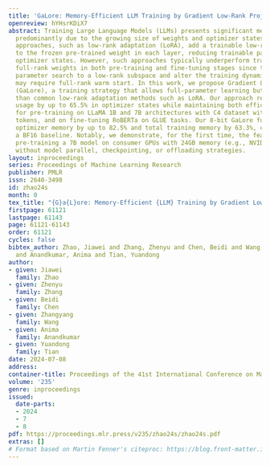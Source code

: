 ```yaml
---
title: 'GaLore: Memory-Efficient LLM Training by Gradient Low-Rank Projection'
openreview: hYHsrKDiX7
abstract: Training Large Language Models (LLMs) presents significant memory challenges,
  predominantly due to the growing size of weights and optimizer states. Common memory-reduction
  approaches, such as low-rank adaptation (LoRA), add a trainable low-rank matrix
  to the frozen pre-trained weight in each layer, reducing trainable parameters and
  optimizer states. However, such approaches typically underperform training with
  full-rank weights in both pre-training and fine-tuning stages since they limit the
  parameter search to a low-rank subspace and alter the training dynamics, and further,
  may require full-rank warm start. In this work, we propose Gradient Low-Rank Projection
  (GaLore), a training strategy that allows full-parameter learning but is more memory-efficient
  than common low-rank adaptation methods such as LoRA. Our approach reduces memory
  usage by up to 65.5% in optimizer states while maintaining both efficiency and performance
  for pre-training on LLaMA 1B and 7B architectures with C4 dataset with up to 19.7B
  tokens, and on fine-tuning RoBERTa on GLUE tasks. Our 8-bit GaLore further reduces
  optimizer memory by up to 82.5% and total training memory by 63.3%, compared to
  a BF16 baseline. Notably, we demonstrate, for the first time, the feasibility of
  pre-training a 7B model on consumer GPUs with 24GB memory (e.g., NVIDIA RTX 4090)
  without model parallel, checkpointing, or offloading strategies.
layout: inproceedings
series: Proceedings of Machine Learning Research
publisher: PMLR
issn: 2640-3498
id: zhao24s
month: 0
tex_title: "{G}a{L}ore: Memory-Efficient {LLM} Training by Gradient Low-Rank Projection"
firstpage: 61121
lastpage: 61143
page: 61121-61143
order: 61121
cycles: false
bibtex_author: Zhao, Jiawei and Zhang, Zhenyu and Chen, Beidi and Wang, Zhangyang
  and Anandkumar, Anima and Tian, Yuandong
author:
- given: Jiawei
  family: Zhao
- given: Zhenyu
  family: Zhang
- given: Beidi
  family: Chen
- given: Zhangyang
  family: Wang
- given: Anima
  family: Anandkumar
- given: Yuandong
  family: Tian
date: 2024-07-08
address:
container-title: Proceedings of the 41st International Conference on Machine Learning
volume: '235'
genre: inproceedings
issued:
  date-parts:
  - 2024
  - 7
  - 8
pdf: https://proceedings.mlr.press/v235/zhao24s/zhao24s.pdf
extras: []
# Format based on Martin Fenner's citeproc: https://blog.front-matter.io/posts/citeproc-yaml-for-bibliographies/
---
```

